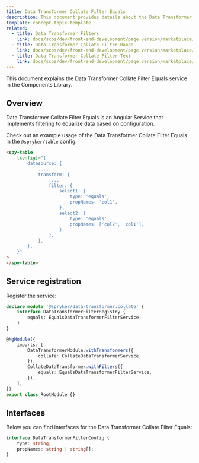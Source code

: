 ```yaml
---
title: Data Transformer Collate Filter Equals
description: This document provides details about the Data Transformer Collate Filter Equals service in the Components Library.
template: concept-topic-template
related:
  - title: Data Transformer Filters
    link: docs/scos/dev/front-end-development/page.version/marketplace/ui-components-library/data-transformers/collate/filters/index.html
  - title: Data Transformer Collate Filter Range
    link: docs/scos/dev/front-end-development/page.version/marketplace/ui-components-library/data-transformers/collate/filters/range.html
  - title: Data Transformer Collate Filter Text
    link: docs/scos/dev/front-end-development/page.version/marketplace/ui-components-library/data-transformers/collate/filters/text.html
---
```


This document explains the Data Transformer Collate Filter Equals service in the Components Library.

## Overview

Data Transformer Collate Filter Equals is an Angular Service that implements filtering to equalize data based on configuration.

Check out an example usage of the Data Transformer Collate Filter Equals in the `@spryker/table` config:

```html
<spy-table
    [config]="{
        datasource: {
            ...,                                               
            transform: {
                ...,
                filter: {
                    select1: {
                        type: 'equals',
                        propNames: 'col1',
                    },
                    select2: {
                        type: 'equals',
                        propNames: ['col2', 'col1'],
                    },
                },
            },
        },
    }"
>
</spy-table>
```

## Service registration

Register the service:

```ts
declare module '@spryker/data-transformer.collate' {
    interface DataTransformerFilterRegistry {
        equals: EqualsDataTransformerFilterService;
    }
}

@NgModule({
    imports: [
        DataTransformerModule.withTransformers({
            collate: CollateDataTransformerService,
        }),
        CollateDataTransformer.withFilters({
            equals: EqualsDataTransformerFilterService,
        }),
    ],
})
export class RootModule {}
```

## Interfaces

Below you can find interfaces for the Data Transformer Collate Filter Equals:

```ts
interface DataTransformerFilterConfig {
    type: string;
    propNames: string | string[];
}
```
